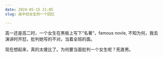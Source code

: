 ```yaml
---
date: 2024-05-15 21:05
slug: 高中怼女生的一个回忆

---
```


高一还是高二时，一个女生在黑板上写下“名著“，famous novle, 不知为何，我去演讲时开怼，批判她写的不对。当着全班的面。

现在想起来，真的太傻比了。为何要当面批判一个女生呢？死直男。

<!-- truncate -->
